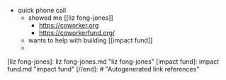 - quick phone call
	- showed me [[liz fong-jones]]
		- https://coworker.org
		- https://coworkerfund.org/
	- wants to help with building [[impact fund]]
	- 

[//begin]: # "Autogenerated link references for markdown compatibility"
[liz fong-jones]: liz fong-jones.md "liz fong-jones"
[impact fund]: impact fund.md "impact fund"
[//end]: # "Autogenerated link references"